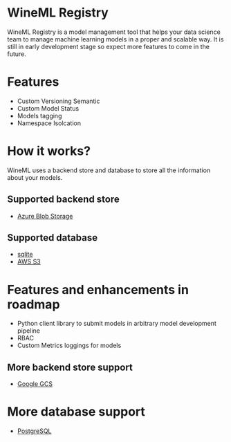 # WineML Registry
WineML Registry is a model management tool that helps your data science team to manage machine learning models in a proper and scalable way. It is still in early development stage so expect more features to come in the future.

# Features
- Custom Versioning Semantic
- Custom Model Status
- Models tagging
- Namespace Isolcation

# How it works?
WineML uses a backend store and database to store all the information about your models.

## Supported backend store
- [Azure Blob Storage](https://azure.microsoft.com/en-us/products/storage/blobs)

## Supported database
- [sqlite](https://www.sqlite.org/index.html)
- [AWS S3](https://aws.amazon.com/s3/)

# Features and enhancements in roadmap
- Python client library to submit models in arbitrary model development pipeline
- RBAC
- Custom Metrics loggings for models

## More backend store support
- [Google GCS](https://cloud.google.com/storage)

# More database support
- [PostgreSQL](https://www.postgresql.org/)

